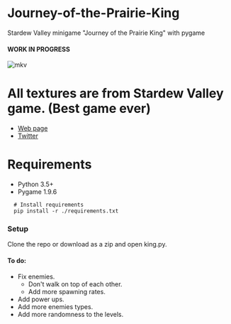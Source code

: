 # Journey-of-the-Prairie-King
Stardew Valley minigame "Journey of the Prairie King" with pygame

#### WORK IN PROGRESS

![mkv](https://user-images.githubusercontent.com/20894332/97039161-5c918e80-1542-11eb-9b3c-50d2c60e06f7.gif)

# All textures are from Stardew Valley game. (Best game ever)
* [Web page](https://www.stardewvalley.net/)
* [Twitter](https://twitter.com/concernedape)

# Requirements
* Python 3.5+
* Pygame 1.9.6
```
  # Install requirements
  pip install -r ./requirements.txt
```
### Setup
Clone the repo or download as a zip and open king.py.

#### To do:
* Fix enemies.
  - Don't walk on top of each other.
  - Add more spawning rates.
* Add power ups.
* Add more enemies types.
* Add more randomness to the levels.
